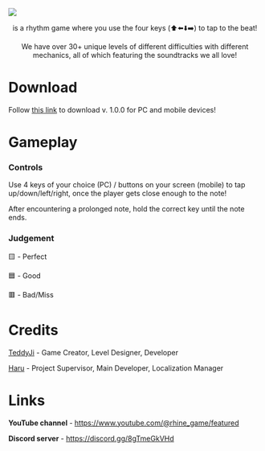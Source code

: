 ![](https://user-images.githubusercontent.com/112517587/210004090-e8d9c17e-c305-4b92-be97-4b095ddee639.png)
<p align="center">
is a rhythm game where you use the four keys (⬆️⬅️⬇️➡️) to tap to the beat!
</p>
<p align="center">
We have over 30+ unique levels of different difficulties with different mechanics, all of which featuring the soundtracks we all love!
</p>

# Download
Follow [this link](https://github.com/TeddyJi/Rhine/releases/tag/1.0.0) to download v. 1.0.0 for PC and mobile devices!

# Gameplay
### Controls
Use 4 keys of your choice (PC) / buttons on your screen (mobile) to tap up/down/left/right, once the player gets close enough to the note!

After encountering a prolonged note, hold the correct key until the note ends.

### Judgement
🟨 - Perfect

🟦 - Good

🟥 - Bad/Miss 
 
 # Credits
[TeddyJi](https://github.com/TeddyJi) - Game Creator, Level Designer, Developer

[Haru](https://github.com/Haru1753) - Project Supervisor, Main Developer, Localization Manager

# Links
**YouTube channel** - https://www.youtube.com/@rhine_game/featured

**Discord server** - https://discord.gg/8gTmeGkVHd
